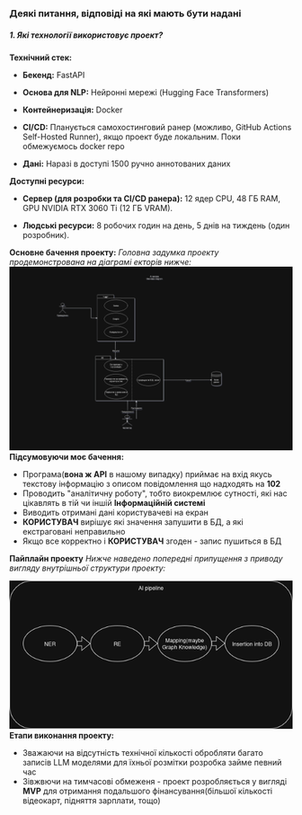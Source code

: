 ###  Деякі питання, відповіді на які мають бути надані
##### 1. Які технології використовує проект?
**Технічний стек:**
* **Бекенд:** FastAPI
* **Основа для NLP:** Нейронні мережі (Hugging Face Transformers)

* **Контейнеризація:** Docker

* **CI/CD:** Планується самохостинговий ранер (можливо, GitHub Actions Self-Hosted Runner), якщо проект буде локальним. Поки обмежуємось docker repo

* **Дані:** Наразі в доступі 1500 ручно аннотованих даних

**Доступні ресурси:**

* **Сервер (для розробки та CI/CD ранера):** 12 ядер CPU, 48 ГБ RAM, GPU NVIDIA RTX 3060 Ti (12 ГБ VRAM).

* **Людські ресурси:** 8 робочих годин на день, 5 днів на тиждень (один розробник). 

**Основне бачення проекту:**
*Головна задумка проекту продемонстрована на діаграмі екторів нижче:*
![Тут має ьути діаграма екторів](img/use_case.png)
**Підсумовуючи моє бачення:**
-  Програма(**вона ж API** в нашому випадку) приймає на вхід якусь текстову інформацію з описом повідомлення що надходять на **102**
- Проводить "аналітичну роботу", тобто виокремлює сутності, які нас цікавлять в тій чи іншій **Інформаційній системі**
- Виводить отримані дані користувачеві на екран
- **КОРИСТУВАЧ** вирішує які значення запушити в БД, а які екстраговані неправильно
- Якщо все корректно і **КОРИСТУВАЧ** згоден - запис пушиться в БД


**Пайплайн проекту**
*Нижче наведено попередні припущення з приводу вигляду внутрішньої структури проекту:*


![](img/A_aiPipeline.drawio(1).png)
**Етапи виконання проекту:**
- Зважаючи на відсутність технічної кількості обробляти багато записів LLM моделями для їхньої розмітки розробка займе певний час
- Зівжвючи на тимчасові обмеженя - проект розробляється у вигляді **MVP** для отримання подальшого фінансування(більшої кількості відеокарт, підняття зарплати, тощо)

